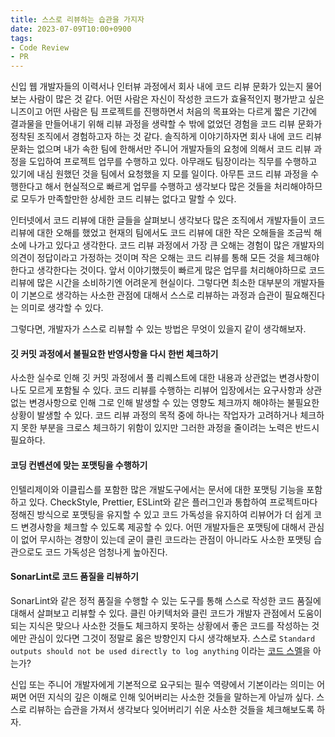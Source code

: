 ```yaml
---
title: 스스로 리뷰하는 습관을 가지자
date: 2023-07-09T10:00+0900
tags:
- Code Review
- PR
---
```


신입 웹 개발자들의 이력서나 인터뷰 과정에서 회사 내에 코드 리뷰 문화가 있는지 물어보는 사람이 많은 것 같다. 어떤 사람은 자신이 작성한 코드가 효율적인지 평가받고 싶은 니즈이고 어떤 사람은 팀 프로젝트를 진행하면서 처음의 목표와는 다르게 짧은 기간에 결과물을 만들어내기 위해 리뷰 과정을 생략할 수 밖에 없었던 경험을 코드 리뷰 문화가 정착된 조직에서 경험하고자 하는 것 같다. 솔직하게 이야기하자면 회사 내에 코드 리뷰 문화는 없으며 내가 속한 팀에 한해서만 주니어 개발자들의 요청에 의해서 코드 리뷰 과정을 도입하여 프로젝트 업무를 수행하고 있다. 아무래도 팀장이라는 직무를 수행하고 있기에 내심 원했던 것을 팀에서 요청했을 지 모를 일이다. 아무튼 코드 리뷰 과정을 수행한다고 해서 현실적으로 빠르게 업무를 수행하고 생각보다 많은 것들을 처리해야하므로 모두가 만족할만한 상세한 코드 리뷰는 없다고 말할 수 있다.

인터넷에서 코드 리뷰에 대한 글들을 살펴보니 생각보다 많은 조직에서 개발자들이 코드 리뷰에 대한 오해를 했었고 현재의 팀에서도 코드 리뷰에 대한 작은 오해들을 조금씩 해소에 나가고 있다고 생각한다. 코드 리뷰 과정에서 가장 큰 오해는 경험이 많은 개발자의 의견이 정답이라고 가정하는 것이며 작은 오해는 코드 리뷰를 통해 모든 것을 체크해야한다고 생각한다는 것이다. 앞서 이야기했듯이 빠르게 많은 업무를 처리해야하므로 코드 리뷰에 많은 시간을 소비하기엔 어려운게 현실이다. 그렇다면 최소한 대부분의 개발자들이 기본으로 생각하는 사소한 관점에 대해서 스스로 리뷰하는 과정과 습관이 필요해진다는 의미로 생각할 수 있다.

그렇다면, 개발자가 스스로 리뷰할 수 있는 방법은 무엇이 있을지 같이 생각해보자.

#### 깃 커밋 과정에서 불필요한 반영사항을 다시 한번 체크하기
사소한 실수로 인해 깃 커밋 과정에서 풀 리퀘스트에 대한 내용과 상관없는 변경사항이 나도 모르게 포함될 수 있다. 코드 리뷰를 수행하는 리뷰어 입장에서는 요구사항과 상관없는 변경사항으로 인해 그로 인해 발생할 수 있는 영향도 체크까지 해야하는 불필요한 상황이 발생할 수 있다. 코드 리뷰 과정의 목적 중에 하나는 작업자가 고려하거나 체크하지 못한 부분을 크로스 체크하기 위함이 있지만 그러한 과정을 줄이려는 노력은 반드시 필요하다.

#### 코딩 컨벤션에 맞는 포맷팅을 수행하기
인텔리제이와 이클립스를 포함한 많은 개발도구에서는 문서에 대한 포맷팅 기능을 포함하고 있다. CheckStyle, Prettier, ESLint와 같은 플러그인과 통합하여 프로젝트마다 정해진 방식으로 포맷팅을 유지할 수 있고 코드 가독성을 유지하여 리뷰어가 더 쉽게 코드 변경사항을 체크할 수 있도록 제공할 수 있다. 어떤 개발자들은 포맷팅에 대해서 관심이 없어 무시하는 경향이 있는데 굳이 클린 코드라는 관점이 아니라도 사소한 포맷팅 습관으로도 코드 가독성은 엄청나게 높아진다.

#### SonarLint로 코드 품질을 리뷰하기
SonarLint와 같은 정적 품질을 수행할 수 있는 도구를 통해 스스로 작성한 코드 품질에 대해서 살펴보고 리뷰할 수 있다. 클린 아키텍처와 클린 코드가 개발자 관점에서 도움이 되는 지식은 맞으나 사소한 것들도 체크하지 못하는 상황에서 좋은 코드를 작성하는 것에만 관심이 있다면 그것이 정말로 옳은 방향인지 다시 생각해보자. 스스로 `Standard outputs should not be used directly to log anything` 이라는 [코드 스멜](https://refactoring.guru/refactoring/smells)을 아는가?

신입 또는 주니어 개발자에게 기본적으로 요구되는 필수 역량에서 기본이라는 의미는 어쩌면 어떤 지식의 깊은 이해로 인해 잊어버리는 사소한 것들을 말하는게 아닐까 싶다. 스스로 리뷰하는 습관을 가져서 생각보다 잊어버리기 쉬운 사소한 것들을 체크해보도록 하자. 